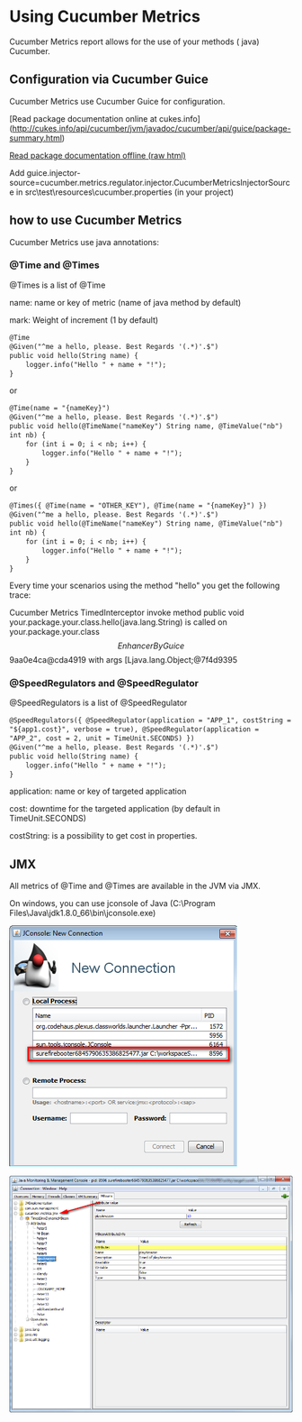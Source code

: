# Using Cucumber Metrics

Cucumber Metrics report allows for the use of your methods ( java) Cucumber.

## Configuration via Cucumber Guice

Cucumber Metrics use Cucumber Guice for configuration.

[Read package documentation online at cukes.info]
(http://cukes.info/api/cucumber/jvm/javadoc/cucumber/api/guice/package-summary.html) 

[Read package documentation offline (raw html)](src/main/java/cucumber/api/guice/package.html)

Add guice.injector-source=cucumber.metrics.regulator.injector.CucumberMetricsInjectorSource in src\test\resources\cucumber.properties (in your project)

## how to use Cucumber Metrics

Cucumber Metrics use java annotations:

### @Time and @Times

@Times is a list of @Time

name: name or key of metric (name of java method by default)

mark: Weight of increment (1 by default)

    @Time
    @Given("^me a hello, please. Best Regards '(.*)'.$")
    public void hello(String name) {
        logger.info("Hello " + name + "!");
    }

or

    @Time(name = "{nameKey}")
    @Given("^me a hello, please. Best Regards '(.*)'.$")
    public void hello(@TimeName("nameKey") String name, @TimeValue("nb") int nb) {
        for (int i = 0; i < nb; i++) {
            logger.info("Hello " + name + "!");
        }
    }
    
or

    @Times({ @Time(name = "OTHER_KEY"), @Time(name = "{nameKey}") })
    @Given("^me a hello, please. Best Regards '(.*)'.$")
    public void hello(@TimeName("nameKey") String name, @TimeValue("nb") int nb) {
        for (int i = 0; i < nb; i++) {
            logger.info("Hello " + name + "!");
        }
    }    

Every time your scenarios using the method "hello" you get the following trace:

Cucumber Metrics TimedInterceptor invoke method public void your.package.your.class.hello(java.lang.String) is called on your.package.your.class$$EnhancerByGuice$$9aa0e4ca@cda4919 with args [Ljava.lang.Object;@7f4d9395

### @SpeedRegulators and @SpeedRegulator

@SpeedRegulators is a list of @SpeedRegulator

    @SpeedRegulators({ @SpeedRegulator(application = "APP_1", costString = "${app1.cost}", verbose = true), @SpeedRegulator(application = "APP_2", cost = 2, unit = TimeUnit.SECONDS) })
    @Given("^me a hello, please. Best Regards '(.*)'.$")
    public void hello(String name) {
        logger.info("Hello " + name + "!");
    }

application: name or key of targeted application

cost: downtime for the targeted application (by default in TimeUnit.SECONDS)

costString: is a possibility to get cost in properties.

## JMX

All metrics of @Time and @Times are available in the JVM via JMX. 

On windows, you can use jconsole of Java (C:\Program Files\Java\jdk1.8.0_66\bin\jconsole.exe)

![jconsole](/metrics/screenshots/jconsole.png)

![jconsole2](/metrics/screenshots/jconsole2.png)
